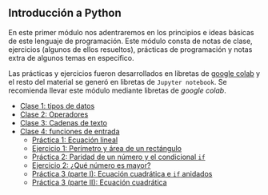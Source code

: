 ## Introducción a Python

En este primer módulo nos adentraremos en los principios e ideas básicas de este lenguaje de programación. Este módulo consta de notas de clase, ejercicios (algunos de ellos resueltos),
prácticas de programación y notas extra de algunos temas en especifico.

Las prácticas y ejercicios fueron desarrollados en libretas de [google colab](https://colab.research.google.com/) y el resto del material se generó en libretas
de ``Jupyter notebook``. Se recomienda llevar este módulo mediante libretas de _google colab_.



* [Clase 1: tipos de datos](Curso_basico/Clase1_tipos_de_datos.html)
* [Clase 2: Operadores](Curso_basico/Clase2_operadores.html)
* [Clase 3: Cadenas de texto](Curso_basico/Clase3_cadenas_texto.html)
* [Clase 4: funciones de entrada](Curso_basico/Clase4_funciones_entrada.html)
    * [Práctica 1: Ecuación lineal](https://colab.research.google.com/drive/1p4TyjHLJayWpDMMY7CjPdAHwGw_rTwUL?usp=sharing)
    * [Ejercicio 1: Perímetro y área de un rectángulo](https://colab.research.google.com/drive/1YOqdFvlaADpNY0l7OqkfxiLMR0Hyp5QJ?usp=sharing)
    * [Práctica 2: Paridad de un número y el condicional	 ``if`` ](https://colab.research.google.com/drive/13LpmxE0gU-aVRudE_cWPIMNmWaZ2w3dT?usp=sharing)
    * [Ejercicio 2: ¿Qué número es mayor?](https://colab.research.google.com/drive/1_bCrcxbEWFhyZ0KG8-pPZTVmxqgfMIu-?usp=sharing)
    * [Práctica 3 (parte I): Ecuación cuadrática e ``if`` anidados](https://colab.research.google.com/drive/1YkH6ZntTXJfq6MZ9twNoJwEU0qxZKe4r?usp=sharing)
    * [Práctica 3 (parte II): Ecuación cuadrática](https://colab.research.google.com/drive/19OOSB8rEQdjVg-RDfeqBKa_lBrZ4uEbV?usp=sharing)


